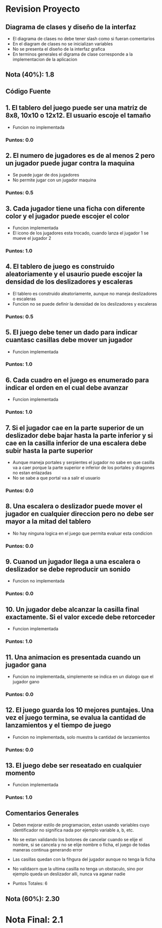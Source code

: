 # Revision Proyecto

## Diagrama de clases y diseño de la interfaz

* El diagrama de clases no debe tener slash como si fueran comentarios
* En el diagram de clases no se inicializan variables 
* No se presenta el diseño de la interfaz grafica
* En terminos generales el digrama de clase corresponde a la implementacion de la aplicacion
  
## Nota (40%): 1.8

## Código Fuente

## 1. El tablero del juego puede ser una matriz de 8x8, 10x10 o 12x12. El usuario escoje el tamaño

* Funcion no implementada

### Puntos: 0.0

## 2. El numero de jugadores es de al menos 2 pero un jugador puede jugar contra la maquina

* Se puede jugar de dos jugadores
* No permite jugar con un jugador maquina

### Puntos: 0.5

## 3. Cada jugador tiene una ficha con diferente color y el jugador puede escojer el color

* Funcion implementada
* El icono de los jugadores esta trocado, cuando lanza el jugador 1 se mueve el jugador 2

### Puntos: 1.0

## 4. El tablero de juego es construido aleatoriamente y el usaurio puede escojer la densidad de los deslizadores y escaleras  

* El tablero es construido aleatoriamente, aunque no maneja deslizadores o escaleras
* Funcion no se puede definir la densidad de los deslizadores y escaleras

### Puntos: 0.5

## 5. El juego debe tener un dado para indicar cuantasc casillas debe mover un jugador

* Funcion implementada

### Puntos: 1.0

## 6. Cada cuadro en el juego es enumerado para indicar el orden en el cual debe avanzar 

* Funcion implementada

### Puntos: 1.0

## 7. Si el jugador cae en la parte superior de un deslizador debe bajar hasta la parte inferior y si cae en la casilla inferior de una escalera debe subir hasta la parte superior

* Aunque maneja portales y serpientes el jugador no sabe en que casilla va a caer porque  la parte superior e inferior de los portales y dragones no estan enlazadas
* No se sabe a que portal va a salir el usuario

### Puntos: 0.0

## 8. Una escalera o deslizador puede mover el jugador en cualquier direccion pero no debe ser mayor a la mitad del tablero

* No hay ninguna logica en el juego que permita evaluar esta condicion

### Puntos: 0.0

## 9. Cuanod un jugador llega a una escalera o deslizador se debe reproducir un sonido

* Funcion no implementada

### Puntos: 0.0

## 10. Un jugador debe alcanzar la casilla final exactamente. Si el valor excede debe retorceder

* Funcion implementada

### Puntos: 1.0

## 11. Una animacion es presentada cuando un jugador gana

* Funcion no implementada, simplemente se indica en un dialogo que el jugador gano

### Puntos: 0.0

## 12. El juego guarda los 10 mejores puntajes. Una vez el juego termina, se evalua la cantidad de lanzamientos y el tiempo de juego

* Funcion no implementada, solo muestra la cantidad de lanzamientos

### Puntos: 0.0

## 13. El juego debe ser reseatado en cualquier momento

* Funcion implementada

### Puntos: 1.0

## Comentarios Generales

* Deben mejorar estilo de programacion, estan usando variables cuyo identificador no significa nada por ejemplo variable a, b, etc.
* No se estan validando los botones de cancelar cuando se elije el nombre, si se cancela y no se elije nombre o ficha, el juego de todas maneras continua generando error
* Las casillas quedan con la fihgura del jugador aunque no tenga la ficha
* No validaorn que la ultima casilla no tenga un obstaculo, sino por ejemplo queda un deslizador alli, nunca va aganar nadie

* Puntos Totales: 6
## Nota (60%): 2.30

# Nota Final: 2.1